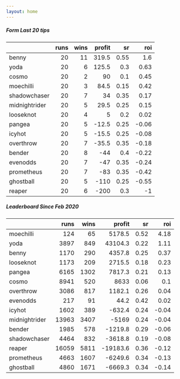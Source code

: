 ```yaml
---   
layout: home   
---   
```



##### Form Last 20 tips   

|               |   runs |   wins |   profit |   sr |   roi |
|:--------------|-------:|-------:|---------:|-----:|------:|
| benny         |     20 |     11 |    319.5 | 0.55 |  1.6  |
| yoda          |     20 |      6 |    125.5 | 0.3  |  0.63 |
| cosmo         |     20 |      2 |     90   | 0.1  |  0.45 |
| moechilli     |     20 |      3 |     84.5 | 0.15 |  0.42 |
| shadowchaser  |     20 |      7 |     34   | 0.35 |  0.17 |
| midnightrider |     20 |      5 |     29.5 | 0.25 |  0.15 |
| looseknot     |     20 |      4 |      5   | 0.2  |  0.02 |
| pangea        |     20 |      5 |    -12.5 | 0.25 | -0.06 |
| icyhot        |     20 |      5 |    -15.5 | 0.25 | -0.08 |
| overthrow     |     20 |      7 |    -35.5 | 0.35 | -0.18 |
| bender        |     20 |      8 |    -44   | 0.4  | -0.22 |
| evenodds      |     20 |      7 |    -47   | 0.35 | -0.24 |
| prometheus    |     20 |      7 |    -83   | 0.35 | -0.42 |
| ghostball     |     20 |      5 |   -110   | 0.25 | -0.55 |
| reaper        |     20 |      6 |   -200   | 0.3  | -1    |

##### Leaderboard Since Feb 2020   

|               |   runs |   wins |   profit |   sr |   roi |
|:--------------|-------:|-------:|---------:|-----:|------:|
| moechilli     |    124 |     65 |   5178.5 | 0.52 |  4.18 |
| yoda          |   3897 |    849 |  43104.3 | 0.22 |  1.11 |
| benny         |   1170 |    290 |   4357.8 | 0.25 |  0.37 |
| looseknot     |   1173 |    209 |   2715.5 | 0.18 |  0.23 |
| pangea        |   6165 |   1302 |   7817.3 | 0.21 |  0.13 |
| cosmo         |   8941 |    520 |   8633   | 0.06 |  0.1  |
| overthrow     |   3086 |    817 |   1182.1 | 0.26 |  0.04 |
| evenodds      |    217 |     91 |     44.2 | 0.42 |  0.02 |
| icyhot        |   1602 |    389 |   -632.4 | 0.24 | -0.04 |
| midnightrider |  13963 |   3407 |  -5169   | 0.24 | -0.04 |
| bender        |   1985 |    578 |  -1219.8 | 0.29 | -0.06 |
| shadowchaser  |   4464 |    832 |  -3618.8 | 0.19 | -0.08 |
| reaper        |  16059 |   5811 | -19183.6 | 0.36 | -0.12 |
| prometheus    |   4663 |   1607 |  -6249.6 | 0.34 | -0.13 |
| ghostball     |   4860 |   1671 |  -6669.3 | 0.34 | -0.14 |